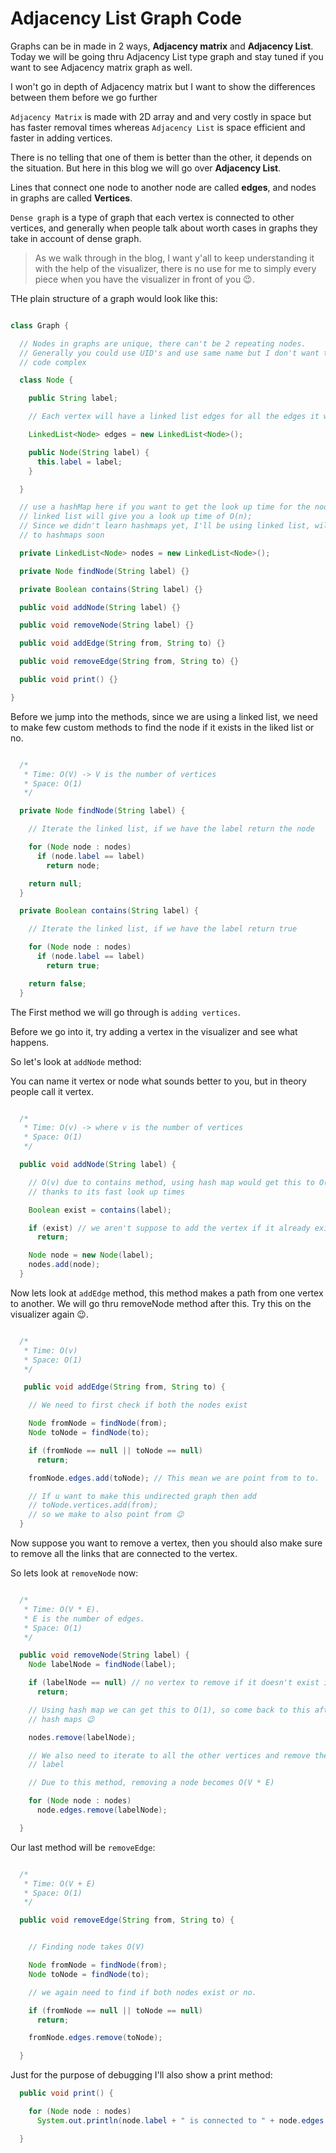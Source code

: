 # Adjacency List Graph Code

Graphs can be in made in 2 ways, **Adjacency matrix** and **Adjacency List**. Today we will be going thru Adjacency List type graph and stay tuned
if you want to see Adjacency matrix graph as well.

I won't go in depth of Adjacency matrix but I want to show the differences between them before we go further

`Adjacency Matrix` is made with 2D array and and very costly in space but has faster removal times whereas `Adjacency List` is space efficient and faster in adding vertices.

There is no telling that one of them is better than the other, it depends on the situation. But here in this blog we will go over **Adjacency List**.

Lines that connect one node to another node are called **edges**, and nodes in graphs are called **Vertices**.

`Dense graph` is a type of graph that each vertex is connected to other vertices,
and generally when people talk about worth cases in graphs they take in account of
dense graph.

> As we walk through in the blog, I want y'all to keep understanding it with the help of the visualizer, there is no use for me to simply
> every piece when you have the visualizer in front of you 😉.

THe plain structure of a graph would look like this:

```java:Graph.java

class Graph {

  // Nodes in graphs are unique, there can't be 2 repeating nodes.
  // Generally you could use UID's and use same name but I don't want to put this
  // code complex

  class Node {

    public String label;

    // Each vertex will have a linked list edges for all the edges it will have

    LinkedList<Node> edges = new LinkedList<Node>();

    public Node(String label) {
      this.label = label;
    }

  }

  // use a hashMap here if you want to get the look up time for the nodes in O(1)     else using
  // linked list will give you a look up time of O(n);
  // Since we didn't learn hashmaps yet, I'll be using linked list, will update it
  // to hashmaps soon

  private LinkedList<Node> nodes = new LinkedList<Node>();

  private Node findNode(String label) {}

  private Boolean contains(String label) {}

  public void addNode(String label) {}

  public void removeNode(String label) {}

  public void addEdge(String from, String to) {}

  public void removeEdge(String from, String to) {}

  public void print() {}

}

```

Before we jump into the methods, since we are using a linked list, we need to make few custom methods to find the node if it exists in the liked list or no.

```java:helperMethods.java

  /*
   * Time: O(V) -> V is the number of vertices
   * Space: O(1)
   */

  private Node findNode(String label) {

    // Iterate the linked list, if we have the label return the node

    for (Node node : nodes)
      if (node.label == label)
        return node;

    return null;
  }

  private Boolean contains(String label) {

    // Iterate the linked list, if we have the label return true

    for (Node node : nodes)
      if (node.label == label)
        return true;

    return false;
  }

```

The First method we will go through is `adding vertices`.

Before we go into it, try adding a vertex in the visualizer and see what happens.

So let's look at `addNode` method:

You can name it vertex or node what sounds better to you, but in theory people call it vertex.

```java:addNode.java

  /*
   * Time: O(v) -> where v is the number of vertices
   * Space: O(1)
   */

  public void addNode(String label) {

    // O(v) due to contains method, using hash map would get this to O(1),
    // thanks to its fast look up times

    Boolean exist = contains(label);

    if (exist) // we aren't suppose to add the vertex if it already exist
      return;

    Node node = new Node(label);
    nodes.add(node);
  }

```

Now lets look at `addEdge` method, this method makes a path from one vertex to another.
We will go thru removeNode method after this. Try this on the visualizer again 😉.

```java:addEdge.java

  /*
   * Time: O(v)
   * Space: O(1)
   */

   public void addEdge(String from, String to) {

    // We need to first check if both the nodes exist

    Node fromNode = findNode(from);
    Node toNode = findNode(to);

    if (fromNode == null || toNode == null)
      return;

    fromNode.edges.add(toNode); // This mean we are point from to to.

    // If u want to make this undirected graph then add
    // toNode.vertices.add(from);
    // so we make to also point from 😉
  }

```

Now suppose you want to remove a vertex, then you should also make sure to remove all the links that are connected to the vertex.

So lets look at `removeNode` now:

```java:removeNode.java

  /*
   * Time: O(V * E).
   * E is the number of edges.
   * Space: O(1)
   */

  public void removeNode(String label) {
    Node labelNode = findNode(label);

    if (labelNode == null) // no vertex to remove if it doesn't exist in the linked list
      return;

    // Using hash map we can get this to O(1), so come back to this after learning
    // hash maps 😉

    nodes.remove(labelNode);

    // We also need to iterate to all the other vertices and remove the link to
    // label

    // Due to this method, removing a node becomes O(V * E)

    for (Node node : nodes)
      node.edges.remove(labelNode);

  }

```

Our last method will be `removeEdge`:

```java:removeEdge.java

  /*
   * Time: O(V + E)
   * Space: O(1)
   */

  public void removeEdge(String from, String to) {


    // Finding node takes O(V)

    Node fromNode = findNode(from);
    Node toNode = findNode(to);

    // we again need to find if both nodes exist or no.

    if (fromNode == null || toNode == null)
      return;

    fromNode.edges.remove(toNode);

  }
```

Just for the purpose of debugging I'll also show a print method:

```java:print.java
  public void print() {

    for (Node node : nodes)
      System.out.println(node.label + " is connected to " + node.edges.toString());

  }
```
